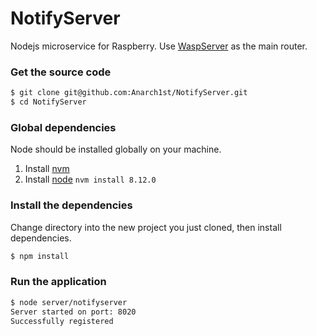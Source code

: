 
# NotifyServer
Nodejs microservice for Raspberry. Use [WaspServer](https://github.com/Anarch1st/WaspServer) as the main router.

### Get the source code
```bash
$ git clone git@github.com:Anarch1st/NotifyServer.git
$ cd NotifyServer
```

### Global dependencies
Node should be installed globally on your machine.

1. Install [nvm](https://github.com/creationix/nvm)
2. Install [node](https://nodejs.org/en/download/) `nvm install 8.12.0`

### Install the dependencies
Change directory into the new project you just cloned, then install dependencies.
```bash
$ npm install
```

### Run the application
```bash
$ node server/notifyserver
Server started on port: 8020
Successfully registered
```
